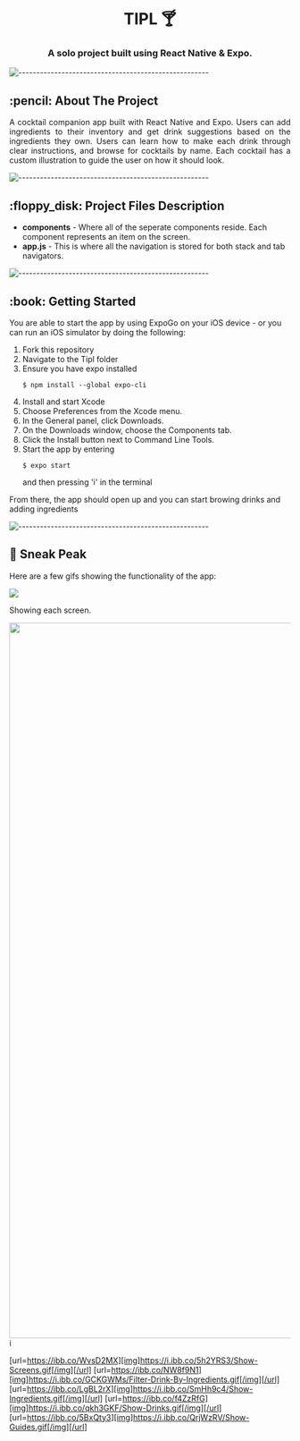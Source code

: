 <h1 align="center"> TIPL 🍸</h1>
<h3 align="center"> A solo project built using React Native & Expo.</h3>

![-----------------------------------------------------](https://raw.githubusercontent.com/andreasbm/readme/master/assets/lines/rainbow.png)

<!-- ABOUT THE PROJECT -->
<h2 id="about-the-project"> :pencil: About The Project</h2>

<p align="justify"> 
A cocktail companion app built with React Native and Expo. Users can add ingredients to their inventory and get drink suggestions based on the ingredients they own. Users can learn how to make each drink through clear instructions, and browse for cocktails by name. Each cocktail has a custom illustration to guide the user on how it should look.</p>

![-----------------------------------------------------](https://raw.githubusercontent.com/andreasbm/readme/master/assets/lines/rainbow.png)

<!-- PROJECT FILES DESCRIPTION -->
<h2 id="project-files-description"> :floppy_disk: Project Files Description</h2>

<ul>
  <li><b>components</b> - Where all of the seperate components reside. Each component represents an item on the screen.</li>
  <li><b>app.js</b> - This is where all the navigation is stored for both stack and tab navigators.</li>
</ul>

![-----------------------------------------------------](https://raw.githubusercontent.com/andreasbm/readme/master/assets/lines/rainbow.png)

<!-- GETTING STARTED -->
<h2 id="getting-started"> :book: Getting Started</h2>

<p>You are able to start the app by using ExpoGo on your iOS device - or you can run an iOS simulator by doing the following:</p>

<ol>
  <li>Fork this repository</li>
  <li>Navigate to the Tipl folder</li>
  <li>Ensure you have expo installed <pre><code>$ npm install --global expo-cli </code></pre> </li>
  <li>Install and start Xcode</li>
  <li>Choose Preferences from the Xcode menu.</li>
  <li>In the General panel, click Downloads.</li>
  <li>On the Downloads window, choose the Components tab.</li>
  <li>Click the Install button next to Command Line Tools.</li>
  <li>Start the app by entering <pre><code>$ expo start </code></pre> and then pressing 'i' in the terminal</li>
</ol>

<p>From there, the app should open up and you can start browing drinks and adding ingredients</p>

![-----------------------------------------------------](https://raw.githubusercontent.com/andreasbm/readme/master/assets/lines/rainbow.png)

<!-- SNEAK PEAK -->
<h2 id="sneak-peak"> 👀 Sneak Peak</h2>

<p>Here are a few gifs showing the functionality of the app:</p>

<img align="justify" src="https://i.ibb.co/5h2YRS3/Show-Screens.gif"><p>Showing each screen.</p></img>
<img align="justify" src="https://i.ibb.co/qm7rZYh/Screenshot-2021-07-11-at-6-14-18-PM.png" width="1280" />i

[url=https://ibb.co/WvsD2MX][img]https://i.ibb.co/5h2YRS3/Show-Screens.gif[/img][/url]
[url=https://ibb.co/NW8f9N1][img]https://i.ibb.co/GCKGWMs/Filter-Drink-By-Ingredients.gif[/img][/url]
[url=https://ibb.co/LgBL2rX][img]https://i.ibb.co/SmHh9c4/Show-Ingredients.gif[/img][/url]
[url=https://ibb.co/f4ZzRfG][img]https://i.ibb.co/qkh3GKF/Show-Drinks.gif[/img][/url]
[url=https://ibb.co/5BxQty3][img]https://i.ibb.co/QrjWzRV/Show-Guides.gif[/img][/url]
